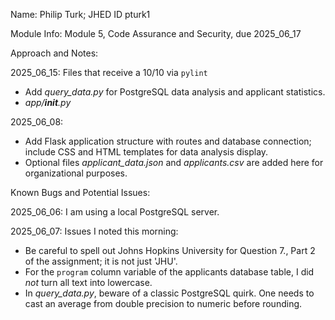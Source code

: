 Name: Philip Turk; JHED ID pturk1

Module Info: Module 5, Code Assurance and Security, due 2025_06_17

Approach and Notes:

2025_06_15: Files that receive a 10/10 via `pylint` 
- Add *query_data.py* for PostgreSQL data analysis and applicant statistics.
- *app/__init__.py*

2025_06_08: 
- Add Flask application structure with routes and database connection; include CSS and HTML templates for data analysis display.
- Optional files *applicant_data.json* and *applicants.csv* are added here for organizational purposes.

Known Bugs and Potential Issues:

2025_06_06: I am using a local PostgreSQL server.

2025_06_07: Issues I noted this morning:
- Be careful to spell out Johns Hopkins University for Question 7., Part 2 of the assignment; it is not just 'JHU'.
- For the `program` column variable of the applicants database table, I did *not* turn all text into lowercase.
- In *query_data.py*, beware of a classic PostgreSQL quirk. One needs to cast an average from double precision to numeric before rounding.
 